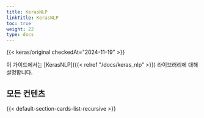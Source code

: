 ```yaml
---
title: KerasNLP
linkTitle: KerasNLP
toc: true
weight: 22
type: docs
---
```


{{< keras/original checkedAt="2024-11-19" >}}

이 가이드에서는 [KerasNLP]({{< relref "/docs/keras_nlp" >}}) 라이브러리에 대해 설명합니다.

## 모든 컨텐츠

{{< default-section-cards-list-recursive >}}
